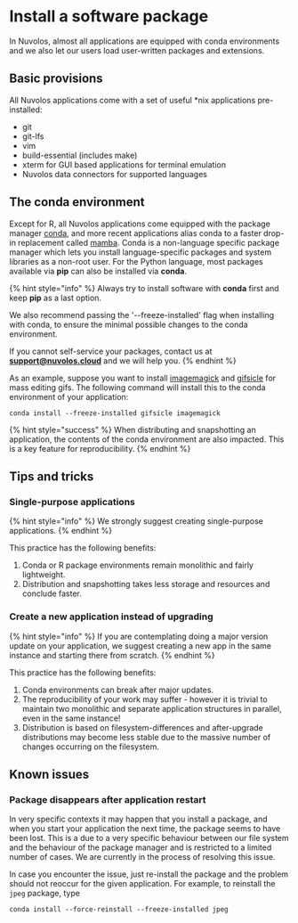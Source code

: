 # Install a software package

In Nuvolos, almost all applications are equipped with conda environments and we also let our users load user-written packages and extensions.

## Basic provisions

All Nuvolos applications come with a set of useful \*nix applications pre-installed:

* git
* git-lfs
* vim
* build-essential \(includes make\)
* xterm for GUI based applications for terminal emulation
* Nuvolos data connectors for supported languages

## The conda environment

Except for R, all Nuvolos applications come equipped with the package manager [conda](https://docs.conda.io/en/latest/), and more recent applications alias conda to a faster drop-in replacement called [mamba](https://github.com/mamba-org/mamba). Conda is a non-language specific package manager which lets you install language-specific packages and system libraries as a non-root user. For the Python language, most packages available via **pip** can also be installed via **conda**.

{% hint style="info" %}
Always try to install software with **conda** first and keep **pip** as a last option.

We also recommend passing the '--freeze-installed' flag when installing with conda, to ensure the minimal possible changes to the conda environment.

If you cannot self-service your packages, contact us at [**support@nuvolos.cloud**](mailto:support@nuvolos.cloud) and we will help you.
{% endhint %}

As an example, suppose you want to install [imagemagick](https://anaconda.org/conda-forge/imagemagick) and [gifsicle](https://anaconda.org/conda-forge/gifsicle) for mass editing gifs. The following command will install this to the conda environment of your application:

```text
conda install --freeze-installed gifsicle imagemagick
```

{% hint style="success" %}
When distributing and snapshotting an application, the contents of the conda environment are also impacted. This is a key feature for reproducibility.
{% endhint %}

## Tips and tricks

### Single-purpose applications

{% hint style="info" %}
We strongly suggest creating single-purpose applications. 
{% endhint %}

This practice has the following benefits:

1. Conda or R package environments remain monolithic and fairly lightweight.
2. Distribution and snapshotting takes less storage and resources and conclude faster.

### Create a new application instead of upgrading

{% hint style="info" %}
If you are contemplating doing a major version update on your application, we suggest creating a new app in the same instance and starting there from scratch.
{% endhint %}

This practice has the following benefits:

1. Conda environments can break after major updates.
2. The reproducibility of your work may suffer - however it is trivial to maintain two monolithic and separate application structures in parallel, even in the same instance!
3. Distribution is based on filesystem-differences and after-upgrade distributions may become less stable due to the massive number of changes occurring on the filesystem.

## Known issues

### Package disappears after application restart

In very specific contexts it may happen that you install a package, and when you start your application the next time, the package seems to have been lost. This is a due to a very specific behaviour between our file system and the behaviour of the package manager and is restricted to a limited number of cases. We are currently in the process of resolving this issue.

In case you encounter the issue, just re-install the package and the problem should not reoccur for the given application. For example, to reinstall the `jpeg` package, type

```text
conda install --force-reinstall --freeze-installed jpeg
```





